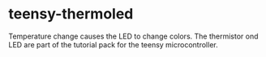 teensy-thermoled
================

Temperature change causes the LED to change colors.  The thermistor ond LED are part of the tutorial pack for the teensy microcontroller.